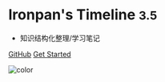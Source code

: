 <!-- _coverpage.md -->

# Ironpan's Timeline <small>3.5</small>

- 知识结构化整理/学习笔记


[GitHub](https://github.com/AHGGG/)
[Get Started](#Ironpan)

<!-- 背景图片 -->

<!-- ![](https://i.loli.net/2020/06/27/fwVFhjpKCaMtGl3.jpg) -->

![color](#01DFD7) 

